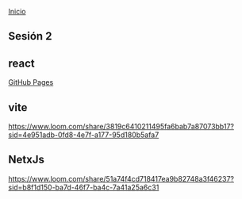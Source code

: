 <!-- No borrar o modificar -->

[Inicio](./index.md)

## Sesión 2

<!-- Su documentación aquí -->

## react

[GitHub Pages](https://www.loom.com/share/ea94b9070f2f49bf860f01e8aef67455?sid=08c7e807-dc40-4f0e-b890-a72b222d180b)

## vite

https://www.loom.com/share/3819c6410211495fa6bab7a87073bb17?sid=4e951adb-0fd8-4e7f-a177-95d180b5afa7

## NetxJs

https://www.loom.com/share/51a74f4cd718417ea9b82748a3f46237?sid=b8f1d150-ba7d-46f7-ba4c-7a41a25a6c31
